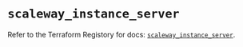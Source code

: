 # `scaleway_instance_server`

Refer to the Terraform Registory for docs: [`scaleway_instance_server`](https://www.terraform.io/docs/providers/scaleway/r/instance_server).
